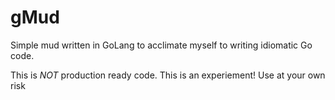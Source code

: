 gMud
======

Simple mud written in GoLang to acclimate myself to writing idiomatic Go code.

This is *NOT* production ready code. This is an experiement! Use at your own risk

